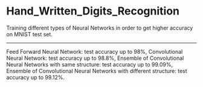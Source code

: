 # Hand_Written_Digits_Recognition
Training different types of Neural Networks in order to get higher accuracy on MNIST test set.
______________________________________________________________________________________________
Feed Forward Neural Network: test accuracy up to 98%,
Convolutional Neural Network: test accuracy up to 98.8%,
Ensemble of Convolutional Neural Networks with same structure: test accuracy up to 99.09%,
Ensemble of Convolutional Neural Networks with different structure: test accuracy up to 99.12%.
